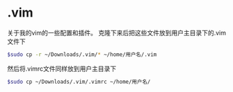 # .vim
关于我的vim的一些配置和插件。
克隆下来后把这些文件放到用户主目录下的.vim文件下
```bash
$sudo cp -r ~/Downloads/.vim/* ~/home/用户名/.vim
```
然后将.vimrc文件同样放到用户主目录下
```bash
$sudo cp ~/Downloads/.vim/.vimrc ~/home/用户名/
```
